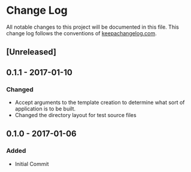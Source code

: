 # Change Log
All notable changes to this project will be documented in this file. This change log follows the conventions of [keepachangelog.com](http://keepachangelog.com/).

## [Unreleased]

## 0.1.1 - 2017-01-10
### Changed
- Accept arguments to the template creation to determine what sort
  of application is to be built.
- Changed the directory layout for test source files

## 0.1.0 - 2017-01-06
### Added
- Initial Commit

